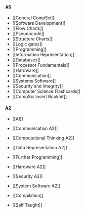 #### AS
- [[General CompSci]]
- [[Software Development]]
- [[Flow Charts]]
- [[Pseudocode]]
- [[Structure Charts]]
- [[Logic gates]]
- [[Programming]]
- [[Information Representation]]
- [[Databases]]
- [[Processor Fundamentals]]
- [[Hardware]]
- [[Communication]]
- [[Systems Software]]
- [[Security and Integrity]]
- [[Computer Science Flashcards]]
- [[CompSci Insert Booklet]]


#### A2
- [[AI]]
- [[Communication A2]]
- [[Computational Thinking A2]]
- [[Data Representation A2]]
- [[Further Programming]]
- [[Hardware A2]]
- [[Security A2]]
- [[System Software A2]]
- [[Compilation]]

- [[Self Taught]]
